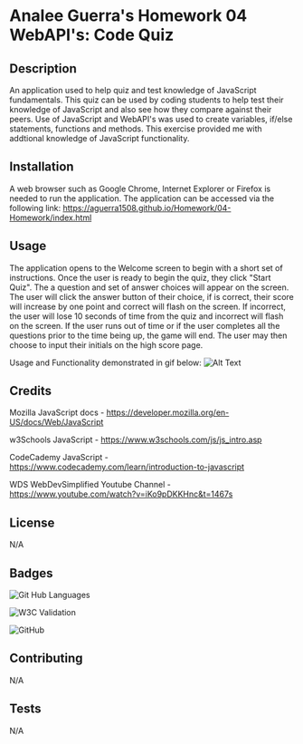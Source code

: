 # Analee Guerra's Homework 04 WebAPI's: Code Quiz

## Description

An application used to help quiz and test knowledge of JavaScript fundamentals. This quiz can be used by coding students to help test their knowledge of JavaScript and also see how they compare against their peers. Use of JavaScript and WebAPI's was used to create variables, if/else statements, functions and methods. This exercise provided me with addtional knowledge of JavaScript functionality. 

## Installation

A web browser such as Google Chrome, Internet Explorer or Firefox is needed to run the application.
The application can be accessed via the following link: https://aguerra1508.github.io/Homework/04-Homework/index.html

## Usage 

The application opens to the Welcome screen to begin with a short set of instructions. Once the user is ready to begin the quiz, they click "Start Quiz". The a question and set of answer choices will appear on the screen. The user will click the answer button of their choice, if is correct, their score will increase by one point and correct will flash on the screen. If incorrect, the user will lose 10 seconds of time from the quiz and incorrect will flash on the screen. If the user runs out of time or if the user completes all the questions prior to the time being up, the game will end. The user may then choose to input their initials on the high score page. 

Usage and Functionality demonstrated in gif below:
![Alt Text](/Users/aguerra815/aguerra1508.github.io/Homework/04-Homework/AEGHomework04.gif)

## Credits

Mozilla JavaScript docs - https://developer.mozilla.org/en-US/docs/Web/JavaScript

w3Schools JavaScript - https://www.w3schools.com/js/js_intro.asp

CodeCademy JavaScript - https://www.codecademy.com/learn/introduction-to-javascript

WDS WebDevSimplified Youtube Channel - https://www.youtube.com/watch?v=iKo9pDKKHnc&t=1467s


## License

N/A

## Badges
![Git Hub Languages](https://img.shields.io/github/languages/top/aguerra1508/aguerra1508.github.io)

![W3C Validation](https://img.shields.io/w3c-validation/html?targetUrl=https%3A%2F%2Faguerra1508.github.io%2FHomework%2F03-Homework%2Findex.html)

![GitHub](https://img.shields.io/github/license/aguerra1508/aguerra1508.github.io)

## Contributing

N/A

## Tests

N/A
